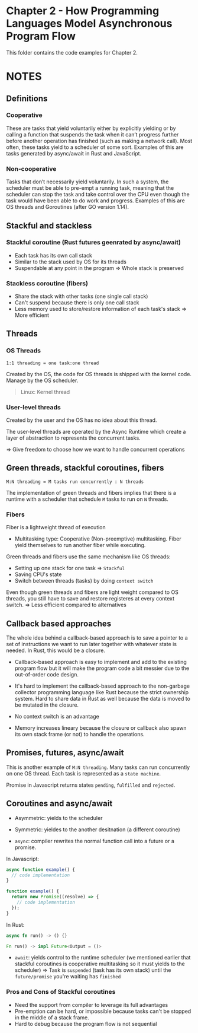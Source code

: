 # Chapter 2 - How Programming Languages Model Asynchronous Program Flow

This folder contains the code examples for Chapter 2.

# NOTES

## Definitions

### Cooperative

These are tasks that yield voluntarily either by explicitly yielding or by calling a function that suspends the task when it can’t progress further before another operation has finished (such as making a network call). Most often, these tasks yield to a scheduler of some sort. Examples of this are tasks generated by async/await in Rust and JavaScript.

### Non-cooperative

Tasks that don’t necessarily yield voluntarily. In such a system, the scheduler must be able to pre-empt a running task, meaning that the scheduler can stop the task and take control over the CPU even though the task would have been able to do work and progress. Examples of this are OS threads and Goroutines (after GO version 1.14).

## Stackful and stackless

### Stackful coroutine (Rust futures geenrated by async/await)

- Each task has its own call stack
- Similar to the stack used by OS for its threads
- Suspendable at any point in the program => Whole stack is preserved

### Stackless coroutine (fibers)

- Share the stack with other tasks (one single call stack)
- Can't suspend because there is only one call stack
- Less memory used to store/restore information of each task's stack => More efficient

## Threads

### OS Threads

`1:1 threading = one task:one thread`

Created by the OS, the code for OS threads is shipped with the kernel code. Manage by the OS scheduler.

> Linux: Kernel thread

### User-level threads

Created by the user and the OS has no idea about this thread.

The user-level threads are operated by the Async Runtime which create a layer of abstraction to represents the concurrent tasks.

=> Give freedom to choose how we want to handle concurrent operations

## Green threads, stackful coroutines, fibers

`M:N threading = M tasks run concurrently : N threads`

The implementation of green threads and fibers implies that there is a runtime with a scheduler that schedule `M` tasks to run on `N` threads.

### Fibers

Fiber is a lightweight thread of execution

- Multitasking type: Cooperative (Non-preemptive) multitasking. Fiber yield themselves to run another fiber while executing.

Green threads and fibers use the same mechanism like OS threads:

- Setting up one stack for one task => `Stackful`
- Saving CPU's state
- Switch between threads (tasks) by doing `context switch`

Even though green threads and fibers are light weight compared to OS threads, you still have to save and restore registeres at every context switch. => Less efficient compared to alternatives

## Callback based approaches

The whole idea behind a callback-based approach is to save a pointer to a set of instructions we want to run later together with whatever state is needed. In Rust, this would be a closure.

- Callback-based approach is easy to implement and add to the existing program flow but it will make the program code a bit messier due to the out-of-order code design.

- It's hard to implement the callback-based approach to the non-garbage collector programming language like Rust because the strict ownership system. Hard to share data in Rust as well because the data is moved to be mutated in the closure.

- No context switch is an advantage
- Memory increases lineary because the closure or callback also spawn its own stack frame (or not) to handle the operations.

## Promises, futures, async/await

This is another example of `M:N threading`. Many tasks can run concurrently on one OS thread. Each task is represented as a `state machine`.

Promise in Javascript returns states `pending`, `fulfilled` and `rejected`.

## Coroutines and async/await

- Asymmetric: yields to the scheduler
- Symmetric: yieldes to the another desitnation (a different coroutine)

- `async`: compiler rewrites the normal function call into a future or a promise.

In Javascript:

```js
async function example() {
  // code implementation
}

function example() {
  return new Promise((resolve) => {
    // code implementation
  });
}
```

In Rust:

```rs
async fn run() -> () {}

Fn run() -> impl Future<Output = ()>
```

- `await`: yields control to the runtime scheduler (we mentioned earlier that stackful coroutines is cooperative multitasking so it must yields to the scheduler) => Task is `suspended` (task has its own stack) until the `future/promise` you're waiting has `finished`

### Pros and Cons of Stackful coroutines

- Need the support from compiler to leverage its full advantages
- Pre-emption can be hard, or impossible because tasks can't be stopped in the middle of a stack frame.
- Hard to debug because the program flow is not sequential
